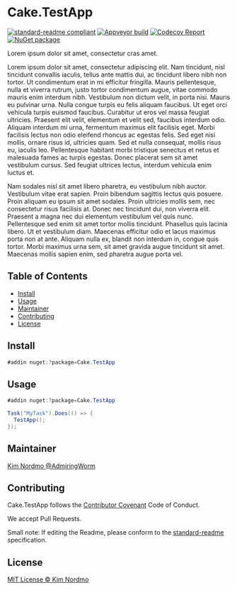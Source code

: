 # Cake.TestApp

[![standard-readme compliant][]][standard-readme]
[![Appveyor build][appveyorimage]][appveyor]
[![Codecov Report][codecovimage]][codecov]
[![NuGet package][nugetimage]][nuget]

Lorem ipsum dolor sit amet, consectetur cras amet.

Lorem ipsum dolor sit amet, consectetur adipiscing elit. Nam tincidunt, nisl tincidunt convallis iaculis, tellus ante mattis dui, ac tincidunt libero nibh non tortor. Ut condimentum erat in mi efficitur fringilla. Mauris pellentesque, nulla et viverra rutrum, justo tortor condimentum augue, vitae commodo mauris enim interdum nibh. Vestibulum non dictum velit, in porta nisi. Mauris eu pulvinar urna. Nulla congue turpis eu felis aliquam faucibus. Ut eget orci vehicula turpis euismod faucibus. Curabitur ut eros vel massa feugiat ultricies. Praesent elit velit, elementum et velit sed, faucibus interdum odio. Aliquam interdum mi urna, fermentum maximus elit facilisis eget. Morbi facilisis lectus non odio eleifend rhoncus ac egestas felis. Sed eget nisi mollis, ornare risus id, ultricies quam. Sed et nulla consequat, mollis risus eu, iaculis leo. Pellentesque habitant morbi tristique senectus et netus et malesuada fames ac turpis egestas. Donec placerat sem sit amet vestibulum cursus. Sed feugiat ultrices lectus, interdum vehicula enim luctus et.

Nam sodales nisl sit amet libero pharetra, eu vestibulum nibh auctor. Vestibulum vitae erat sapien. Proin bibendum sagittis lectus quis posuere. Proin aliquam eu ipsum sit amet sodales. Proin ultricies mollis sem, nec consectetur risus facilisis at. Donec nec tincidunt dui, non viverra elit. Praesent a magna nec dui elementum vestibulum vel quis nunc. Pellentesque sed enim sit amet tortor mollis tincidunt. Phasellus quis lacinia libero. Ut et vestibulum diam. Maecenas efficitur odio et lacus maximus porta non at ante. Aliquam nulla ex, blandit non interdum in, congue quis tortor. Morbi maximus urna sem, sit amet gravida augue tincidunt sit amet. Maecenas mollis sapien enim, sed pharetra augue porta vel.

## Table of Contents

- [Install](#install)
- [Usage](#usage)
- [Maintainer](#maintainer)
- [Contributing](#contributing)
- [License](#license)

## Install

```cs
#addin nuget:?package=Cake.TestApp
```

## Usage

```cs
#addin nuget:?package=Cake.TestApp

Task("MyTask").Does(() => {
  TestApp();
});
```

## Maintainer

[Kim Nordmo @AdmiringWorm][maintainer]

## Contributing

Cake.TestApp follows the [Contributor Covenant][contrib-covenant] Code of Conduct.

We accept Pull Requests.

Small note: If editing the Readme, please conform to the [standard-readme][] specification.

## License

[MIT License © Kim Nordmo][license]

[appveyor]: https://ci.appveyor.com/project/admiringworm/cake-testapp
[appveyorimage]: https://img.shields.io/appveyor/ci/admiringworm/cake-testapp.svg?logo=appveyor&style=flat-square
[codecov]: https://codecov.io/gh/AdmiringWorm/Cake.TestApp
[codecovimage]: https://img.shields.io/codecov/c/github/AdmiringWorm/Cake.TestApp.svg?logo=codecov&style=flat-square
[contrib-covenant]: https://www.contributor-covenant.org/version/1/4/code-of-conduct
[maintainer]: https://github.com/AdmiringWorm
[nuget]: https://nuget.org/packages/Cake.TestApp
[nugetimage]: https://img.shields.io/nuget/v/Cake.TestApp.svg?logo=nuget&style=flat-square
[license]: LICENSE.txt
[standard-readme]: https://github.com/RichardLitt/standard-readme
[standard-readme compliant]: https://img.shields.io/badge/readme%20style-standard-brightgreen.svg?style=flat-square
